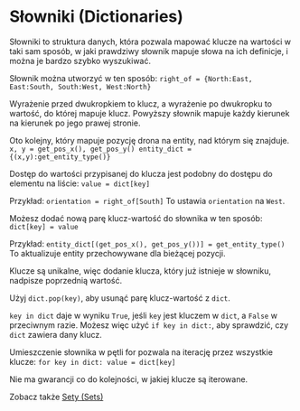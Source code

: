 # Słowniki (Dictionaries)
Słowniki to struktura danych, która pozwala mapować klucze na wartości w taki sam sposób, w jaki prawdziwy słownik mapuje słowa na ich definicje, i można je bardzo szybko wyszukiwać.

Słownik można utworzyć w ten sposób:
`right_of = {North:East, East:South, South:West, West:North}`

Wyrażenie przed dwukropkiem to klucz, a wyrażenie po dwukropku to wartość, do której mapuje klucz.
Powyższy słownik mapuje każdy kierunek na kierunek po jego prawej stronie.

Oto kolejny, który mapuje pozycję drona na entity, nad którym się znajduje.
`x, y = get_pos_x(), get_pos_y()
entity_dict = {(x,y):get_entity_type()}`

Dostęp do wartości przypisanej do klucza jest podobny do dostępu do elementu na liście:
`value = dict[key]`

Przykład:
`orientation = right_of[South]`
To ustawia `orientation` na `West`.

Możesz dodać nową parę klucz-wartość do słownika w ten sposób:
`dict[key] = value`

Przykład:
`entity_dict[(get_pos_x(), get_pos_y())] = get_entity_type()`
To aktualizuje entity przechowywane dla bieżącej pozycji.

Klucze są unikalne, więc dodanie klucza, który już istnieje w słowniku, nadpisze poprzednią wartość.

Użyj `dict.pop(key)`, aby usunąć parę klucz-wartość z `dict`.

`key in dict` daje w wyniku `True`, jeśli `key` jest kluczem w `dict`, a `False` w przeciwnym razie.
Możesz więc użyć `if key in dict:`, aby sprawdzić, czy `dict` zawiera dany klucz.

Umieszczenie słownika w pętli for pozwala na iterację przez wszystkie klucze:
`for key in dict:
	value = dict[key]`

Nie ma gwarancji co do kolejności, w jakiej klucze są iterowane.

Zobacz także [Sety (Sets)](docs/scripting/sets.md)